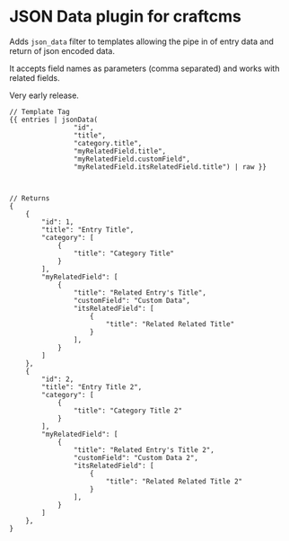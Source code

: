 # JSON Data plugin for craftcms

Adds `json_data` filter to templates allowing the pipe in of entry data and return of json encoded data.

It accepts field names as parameters (comma separated) and works with related fields.

Very early release.

```
// Template Tag
{{ entries | jsonData(
                "id",
                "title",
                "category.title",
                "myRelatedField.title",
                "myRelatedField.customField",
                "myRelatedField.itsRelatedField.title") | raw }}



// Returns
{
    {
        "id": 1,
        "title": "Entry Title",
        "category": [
            {
                "title": "Category Title"
            }
        ],
        "myRelatedField": [
            {
                "title": "Related Entry's Title",
                "customField": "Custom Data",
                "itsRelatedField": [
                    {
                        "title": "Related Related Title"
                    }
                ],
            }
        ]
    },
    {
        "id": 2,
        "title": "Entry Title 2",
        "category": [
            {
                "title": "Category Title 2"
            }
        ],
        "myRelatedField": [
            {
                "title": "Related Entry's Title 2",
                "customField": "Custom Data 2",
                "itsRelatedField": [
                    {
                        "title": "Related Related Title 2"
                    }
                ],
            }
        ]
    },
}
```